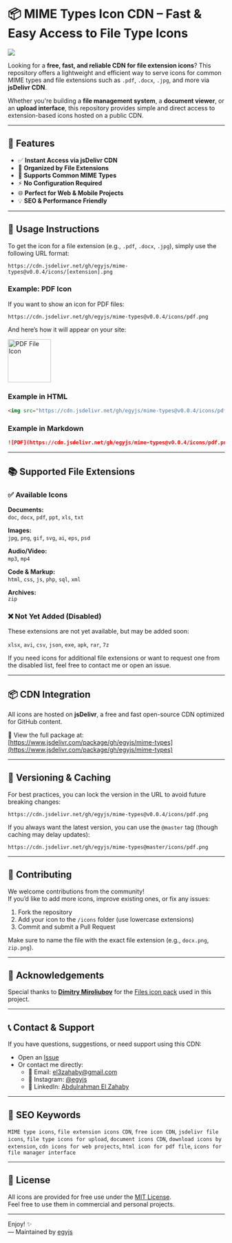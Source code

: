 # 📦 MIME Types Icon CDN – Fast & Easy Access to File Type Icons

[![](https://data.jsdelivr.com/v1/package/gh/egyjs/mime-types/badge)](https://www.jsdelivr.com/package/gh/egyjs/mime-types)

Looking for a **free, fast, and reliable CDN for file extension icons**? This repository offers a lightweight and efficient way to serve icons for common MIME types and file extensions such as `.pdf`, `.docx`, `.jpg`, and more via **jsDelivr CDN**.

Whether you're building a **file management system**, a **document viewer**, or an **upload interface**, this repository provides simple and direct access to extension-based icons hosted on a public CDN.

---

## 🚀 Features

- ✅ **Instant Access via jsDelivr CDN**
- 📁 **Organized by File Extensions**
- 🧩 **Supports Common MIME Types**
- ⚡ **No Configuration Required**
- 🌐 **Perfect for Web & Mobile Projects**
- 💡 **SEO & Performance Friendly**

---

## 🔧 Usage Instructions

To get the icon for a file extension (e.g., `.pdf`, `.docx`, `.jpg`), simply use the following URL format:

```
https://cdn.jsdelivr.net/gh/egyjs/mime-types@v0.0.4/icons/[extension].png
```

### Example: PDF Icon

If you want to show an icon for PDF files:

```
https://cdn.jsdelivr.net/gh/egyjs/mime-types@v0.0.4/icons/pdf.png
```

And here’s how it will appear on your site:

<img src="https://cdn.jsdelivr.net/gh/egyjs/mime-types@v0.0.4/icons/pdf.png" width="100" alt="PDF File Icon">

### Example in HTML

```html
<img src="https://cdn.jsdelivr.net/gh/egyjs/mime-types@v0.0.4/icons/pdf.png" alt="PDF Icon" width="40">
```

### Example in Markdown

```markdown
![PDF](https://cdn.jsdelivr.net/gh/egyjs/mime-types@v0.0.4/icons/pdf.png)
```

---

## 📚 Supported File Extensions

### ✅ Available Icons

**Documents:**  
`doc`, `docx`, `pdf`, `ppt`, `xls`, `txt`

**Images:**  
`jpg`, `png`, `gif`, `svg`, `ai`, `eps`, `psd`

**Audio/Video:**  
`mp3`, `mp4`

**Code & Markup:**  
`html`, `css`, `js`, `php`, `sql`, `xml`

**Archives:**  
`zip`

### ❌ Not Yet Added (Disabled)

These extensions are not yet available, but may be added soon:

`xlsx`, `avi`, `csv`, `json`, `exe`, `apk`, `rar`, `7z`

If you need icons for additional file extensions or want to request one from the disabled list, feel free to contact me or open an issue.

---

## 📦 CDN Integration

All icons are hosted on **jsDelivr**, a free and fast open-source CDN optimized for GitHub content.

🔗 View the full package at:  
[https://www.jsdelivr.com/package/gh/egyjs/mime-types](https://www.jsdelivr.com/package/gh/egyjs/mime-types)

---

## 🔄 Versioning & Caching

For best practices, you can lock the version in the URL to avoid future breaking changes:

```
https://cdn.jsdelivr.net/gh/egyjs/mime-types@v0.0.4/icons/pdf.png
```

If you always want the latest version, you can use the `@master` tag (though caching may delay updates):

```
https://cdn.jsdelivr.net/gh/egyjs/mime-types@master/icons/pdf.png
```

---

## 🙌 Contributing

We welcome contributions from the community!  
If you’d like to add more icons, improve existing ones, or fix any issues:

1. Fork the repository
2. Add your icon to the `/icons` folder (use lowercase extensions)
3. Commit and submit a Pull Request

Make sure to name the file with the exact file extension (e.g., `docx.png`, `zip.png`).

---

## 🙏 Acknowledgements

Special thanks to **[Dimitry Miroliubov](https://www.flaticon.com/authors/dimitry-miroliubov)** for the [Files icon pack](https://www.flaticon.com/packs/files-8) used in this project.

---

## 📞 Contact & Support

If you have questions, suggestions, or need support using this CDN:

- Open an [Issue](https://github.com/egyjs/mime-types/issues)
- Or contact me directly:
  - 📧 Email: el3zahaby@gmail.com
  - 📸 Instagram: [@egyjs](https://instagram.com/egyjs)
  - 💼 LinkedIn: [Abdulrahman El Zahaby](https://www.linkedin.com/in/abdulrahman-el-zahaby/)


---

## 🔎 SEO Keywords

`MIME type icons`, `file extension icons CDN`, `free icon CDN`, `jsdelivr file icons`, `file type icons for upload`, `document icons CDN`, `download icons by extension`, `cdn icons for web projects`, `html icon for pdf file`, `icons for file manager interface`

---

## 📄 License

All icons are provided for free use under the [MIT License](LICENSE).  
Feel free to use them in commercial and personal projects.

---

Enjoy! ✨  
— Maintained by [egyjs](https://github.com/egyjs)
